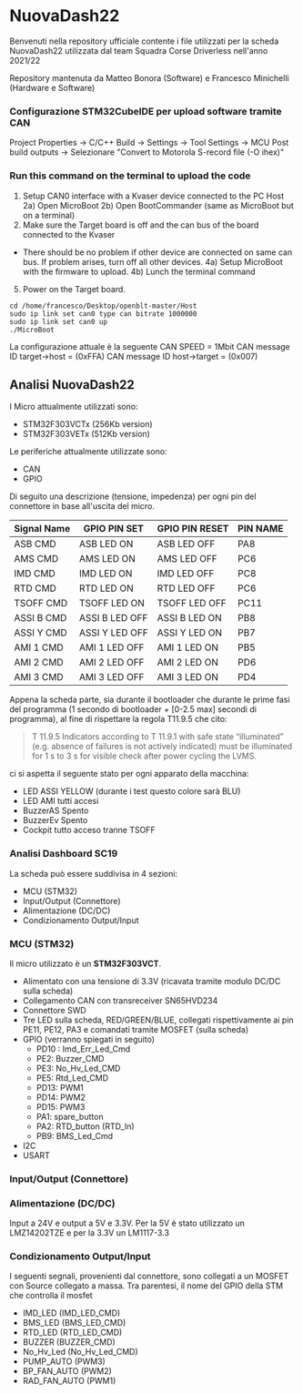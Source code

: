 
# NuovaDash22

Benvenuti nella repository ufficiale contente i file utilizzati per la scheda NuovaDash22 utilizzata dal team Squadra Corse Driverless nell'anno 2021/22

Repository mantenuta da Matteo Bonora (Software) e Francesco Minichelli (Hardware e Software)

### Configurazione STM32CubeIDE per upload software tramite CAN

Project Properties -> C/C++ Build -> Settings -> Tool Settings -> MCU Post build outputs -> Selezionare "Convert to Motorola S-record file (-O ihex)"

### Run this command on the terminal to upload the code

1) Setup CAN0 interface with a Kvaser device connected to the PC Host
2a) Open MicroBoot
2b) Open BootCommander (same as MicroBoot but on a terminal)
3) Make sure the Target board is off and the can bus of the board connected to the Kvaser
  - There should be no problem if other device are connected on same can bus. If problem arises, turn off all other devices.
4a) Setup MicroBoot with the firmware to upload. 
4b) Lunch the terminal command
5) Power on the Target board.

```shell
cd /home/francesco/Desktop/openblt-master/Host
sudo ip link set can0 type can bitrate 1000000
sudo ip link set can0 up
./MicroBoot
```

La configurazione attuale è la seguente
CAN SPEED = 1Mbit
CAN message ID target-\>host = (0xFFA)
CAN message ID host-\>target = (0x007)

## Analisi NuovaDash22

I Micro attualmente utilizzati sono:
- STM32F303VCTx (256Kb version)
- STM32F303VETx (512Kb version)

Le periferiche attualmente utilizzate sono:
- CAN
- GPIO

Di seguito una descrizione (tensione, impedenza) per ogni pin del connettore in base all'uscita del micro.

| Signal Name  	| GPIO PIN SET 	 | GPIO PIN RESET | PIN NAME |
| ------------- | -------------- | -------------- | -------- |
| ASB CMD  	| ASB LED ON  	 | ASB LED OFF	  | PA8      |
| AMS CMD  	| AMS LED ON  	 | AMS LED OFF    | PC6      |
| IMD CMD  	| IMD LED ON  	 | IMD LED OFF    | PC8      |
| RTD CMD  	| RTD LED ON  	 | RTD LED OFF    | PC6      |
| TSOFF CMD  	| TSOFF LED ON 	 | TSOFF LED OFF  | PC11     |
| ASSI B CMD  	| ASSI B LED OFF | ASSI B LED ON  | PB8      |
| ASSI Y CMD  	| ASSI Y LED OFF | ASSI Y LED ON  | PB7      |
| AMI 1 CMD  	| AMI 1 LED OFF  | AMI 1 LED ON   | PB5      |
| AMI 2 CMD  	| AMI 2 LED OFF  | AMI 2 LED ON   | PD6      |
| AMI 3 CMD  	| AMI 3 LED OFF  | AMI 3 LED ON   | PD4      |


Appena la scheda parte, sia durante il bootloader che durante le prime fasi del programma (1 secondo di bootloader + [0-2.5 max] secondi di programma), al fine di rispettare la regola T11.9.5 che cito: 

> T 11.9.5 Indicators according to T 11.9.1 with safe state “illuminated” (e.g. absence of failures is not actively indicated) must be illuminated for 1 s to 3 s for visible check after power cycling the LVMS. 

ci si aspetta il seguente stato per ogni apparato della macchina:

- LED ASSI YELLOW (durante i test questo colore sarà BLU)
- LED AMI tutti accesi
- BuzzerAS Spento
- BuzzerEv Spento
- Cockpit tutto acceso tranne TSOFF


### Analisi Dashboard SC19

La scheda può essere suddivisa in 4 sezioni:

- MCU (STM32)
- Input/Output (Connettore)
- Alimentazione (DC/DC)
- Condizionamento Output/Input

### MCU (STM32)
Il micro utilizzato è un **STM32F303VCT**. 
- Alimentato con una tensione di 3.3V (ricavata tramite modulo DC/DC sulla scheda)
- Collegamento CAN con transreceiver SN65HVD234
- Connettore SWD
- Tre LED sulla scheda, RED/GREEN/BLUE, collegati rispettivamente ai pin PE11, PE12, PA3 e comandati tramite MOSFET (sulla scheda)
- GPIO (verranno spiegati in seguito)
  - PD10 : Imd\_Err\_Led\_Cmd
  - PE2: Buzzer\_CMD
  - PE3: No\_Hv\_Led\_CMD
  - PE5: Rtd\_Led\_CMD
  - PD13: PWM1
  - PD14: PWM2
  - PD15: PWM3
  - PA1: spare\_button
  - PA2: RTD\_button (RTD\_In)
  - PB9: BMS\_Led\_Cmd
- I2C
- USART
### Input/Output (Connettore)
### Alimentazione (DC/DC)
Input a 24V e output a 5V e 3.3V. Per la 5V è stato utilizzato un LMZ14202TZE e per la 3.3V un LM1117-3.3
### Condizionamento Output/Input
I seguenti segnali, provenienti dal connettore, sono collegati a un MOSFET con Source collegato a massa. Tra parentesi, il nome del GPIO della STM che controlla il mosfet
- IMD\_LED (IMD\_LED\_CMD)
- BMS\_LED (BMS\_LED\_CMD)
- RTD\_LED (RTD\_LED\_CMD)
- BUZZER (BUZZER\_CMD)
- No\_Hv\_Led (No\_Hv\_Led\_CMD)
- PUMP\_AUTO (PWM3)
- BP\_FAN\_AUTO (PWM2)
- RAD\_FAN\_AUTO (PWM1)

